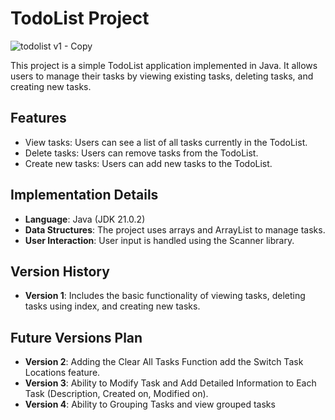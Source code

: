 # TodoList Project
![todolist v1 - Copy](https://github.com/mirjalol-jabborov/todolist_using_java/assets/69468044/baa8e4dd-5286-4ef6-b865-e4975a856d30)


This project is a simple TodoList application implemented in Java. It allows users to manage their tasks by viewing existing tasks, deleting tasks, and creating new tasks.

## Features

- View tasks: Users can see a list of all tasks currently in the TodoList.
- Delete tasks: Users can remove tasks from the TodoList.
- Create new tasks: Users can add new tasks to the TodoList.

## Implementation Details

- **Language**: Java (JDK 21.0.2)
- **Data Structures**: The project uses arrays and ArrayList to manage tasks.
- **User Interaction**: User input is handled using the Scanner library.

## Version History

- **Version 1**: Includes the basic functionality of viewing tasks, deleting tasks using index, and creating new tasks.

## Future Versions Plan

- **Version 2**: Adding the Clear All Tasks Function add the Switch Task Locations feature.
- **Version 3**: Ability to Modify Task and Add Detailed Information to Each Task (Description, Created on, Modified on).
- **Version 4**: Ability to Grouping Tasks and view grouped tasks

